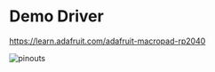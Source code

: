 # Demo Driver

https://learn.adafruit.com/adafruit-macropad-rp2040

![pinouts](/home/gstewart/gitRepos/OpenQuarterMaster/software/drivers/demoDriver/adafruit_products_Adafruit_MacroPad_RP2040_Pinout.png)

